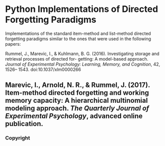 # Python Implementations of Directed Forgetting Paradigms

Implementations of the standard item-method and list-method directed forgetting paradigms similar to the ones that were used in the following papers:

Rummel, J., Marevic, I., & Kuhlmann, B. G. (2016).
Investigating storage and retrieval processes of directed for-
getting: A model-based approach. *Journal of Experimental
Psychology: Learning, Memory, and Cognition*, 42, 1526–
1543. doi:10.1037/xlm0000266

Marevic, I., Arnold, N. R., & Rummel, J. (2017). Item-method directed forgetting and working memory capacity: A hierarchical
multinomial modeling approach. *The Quarterly Journal of Experimental Psychology*, advanced online publication.
---

### Copyright
